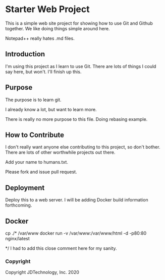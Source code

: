 # Starter Web Project

This is a simple web site project for showing how to use Git and Github together.
We like doing things simple around here.

Notepad++ really hates .md files. 

## Introduction

I'm using this project as I learn to use Git.  There are lots of things I could say here, but won't.  I'll finish up this.

## Purpose

The purpose is to learn git.

I already know a lot, but want to learn more.

There is really no more purpose to this file.  Doing rebasing example.

## How to Contribute

I don't really want anyone else contributing to this project, so don't bother.  There are lots of other worthwhile projects out there.

Add your name to humans.txt.

Please fork and issue pull request. 

## Deployment

Deploy this to a web server.  I will be adding Docker build information forthcoming.

## Docker

cp ./* /var/www
docker run -v /var/www:/var/www/html -d -p80:80 nginx/latest

*/ I had to add this close comment here for my sanity.

### Copyright
Copyright JDTechnology, Inc.  2020